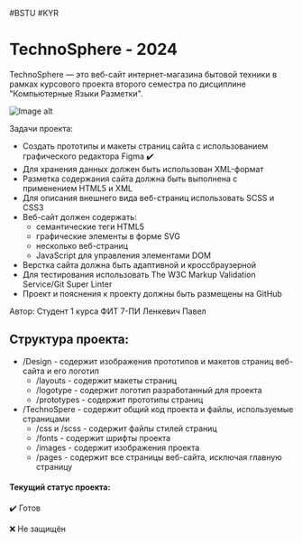 #BSTU #KYR

# TechnoSphere - 2024
TechnoSphere — это веб-сайт интернет-магазина бытовой техники в рамках курсового проекта второго семестра по дисциплине "Компьютерные Языки Разметки". 

![Image alt](https://github.com/{username}/{repository}/raw/{branch}/{path}/image.png)

Задачи проекта:
* Создать прототипы и макеты страниц сайта с использованием графического редактора Figma ✔️
* Для хранения данных должен быть использован XML-формат
* Разметка содержания сайта должна быть выполнена с применением HTML5 и XML
* Для описания внешнего вида веб-страниц использовать SCSS и CSS3
* Веб-сайт должен содержать:
  * семантические теги HTML5
  * графические элементы в форме SVG
  * несколько веб-страниц
  * JavaScript для управления элементами DOM
* Верстка сайта должна быть адаптивной и кроссбраузерной
* Для тестирования использовать The W3C Markup Validation Service/Git Super Linter
* Проект и пояснения к проекту должны быть размещены на GitHub



Автор: Студент 1 курса ФИТ 7-ПИ Ленкевич Павел

## Структура проекта:
* /Design           - содержит изображения прототипов и макетов страниц веб-сайта и его логотип
  * /layouts        - содержит макеты страниц
  * /logotype       - содержит логотип разработанный для проекта
  * /prototypes     - содержит прототипы страниц
* /TechnoSpere      - содержит общий код проекта и файлы, используемые страницами
  * /css и /scss    - содержит файлы стилей страниц
  * /fonts          - содержит шрифты проекта
  * /images         - содержит изображения проекта
  * /pages          - содержит все страницы веб-сайта, исключая главную страницу


#### Текущий статус проекта:
  ✔️ Готов

  ❌ Не защищён

